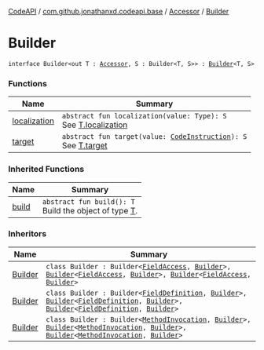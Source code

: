 [CodeAPI](../../../index.md) / [com.github.jonathanxd.codeapi.base](../../index.md) / [Accessor](../index.md) / [Builder](.)

# Builder

`interface Builder<out T : `[`Accessor`](../index.md)`, S : Builder<T, S>> : `[`Builder`](../../../com.github.jonathanxd.codeapi.builder/-builder/index.md)`<T, S>`

### Functions

| Name | Summary |
|---|---|
| [localization](localization.md) | `abstract fun localization(value: Type): S`<br>See [T.localization](localization.md) |
| [target](target.md) | `abstract fun target(value: `[`CodeInstruction`](../../../com.github.jonathanxd.codeapi/-code-instruction.md)`): S`<br>See [T.target](target.md) |

### Inherited Functions

| Name | Summary |
|---|---|
| [build](../../../com.github.jonathanxd.codeapi.builder/-builder/build.md) | `abstract fun build(): T`<br>Build the object of type [T](#). |

### Inheritors

| Name | Summary |
|---|---|
| [Builder](../../-field-access/-builder/index.md) | `class Builder : Builder<`[`FieldAccess`](../../-field-access/index.md)`, `[`Builder`](../../-field-access/-builder/index.md)`>, `[`Builder`](../../-typed/-builder/index.md)`<`[`FieldAccess`](../../-field-access/index.md)`, `[`Builder`](../../-field-access/-builder/index.md)`>, `[`Builder`](../../-named/-builder/index.md)`<`[`FieldAccess`](../../-field-access/index.md)`, `[`Builder`](../../-field-access/-builder/index.md)`>` |
| [Builder](../../-field-definition/-builder/index.md) | `class Builder : Builder<`[`FieldDefinition`](../../-field-definition/index.md)`, `[`Builder`](../../-field-definition/-builder/index.md)`>, `[`Builder`](../../-field-base/-builder/index.md)`<`[`FieldDefinition`](../../-field-definition/index.md)`, `[`Builder`](../../-field-definition/-builder/index.md)`>, `[`Builder`](../../-value-holder/-builder/index.md)`<`[`FieldDefinition`](../../-field-definition/index.md)`, `[`Builder`](../../-field-definition/-builder/index.md)`>` |
| [Builder](../../-method-invocation/-builder/index.md) | `class Builder : Builder<`[`MethodInvocation`](../../-method-invocation/index.md)`, `[`Builder`](../../-method-invocation/-builder/index.md)`>, `[`Builder`](../../-arguments-holder/-builder/index.md)`<`[`MethodInvocation`](../../-method-invocation/index.md)`, `[`Builder`](../../-method-invocation/-builder/index.md)`>, `[`Builder`](../../-typed/-builder/index.md)`<`[`MethodInvocation`](../../-method-invocation/index.md)`, `[`Builder`](../../-method-invocation/-builder/index.md)`>` |
